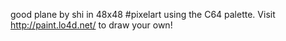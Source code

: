 good plane by shi in 48x48 #pixelart using the C64 palette. Visit http://paint.lo4d.net/ to draw your own! 